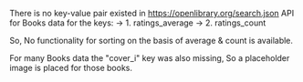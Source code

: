 There is no key-value pair existed in https://openlibrary.org/search.json API for Books data for the keys:
-> 1. ratings_average
-> 2. ratings_count

So, No functionality for sorting on the basis of average & count is available.

For many Books data the "cover_i" key was also missing, So a placeholder image is placed for those books.

